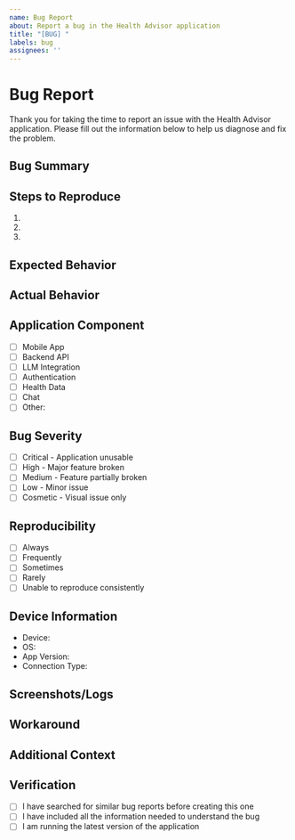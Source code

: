 ```yaml
---
name: Bug Report
about: Report a bug in the Health Advisor application
title: "[BUG] "
labels: bug
assignees: ''
---
```


# Bug Report

Thank you for taking the time to report an issue with the Health Advisor application. Please fill out the information below to help us diagnose and fix the problem.

## Bug Summary
<!-- A clear and concise description of the bug -->

## Steps to Reproduce
<!-- Detailed steps to reproduce the behavior -->
1. 
2. 
3. 

## Expected Behavior
<!-- A clear description of what you expected to happen -->

## Actual Behavior
<!-- What actually happened -->

## Application Component
<!-- Which part of the application is affected -->
- [ ] Mobile App
- [ ] Backend API
- [ ] LLM Integration
- [ ] Authentication
- [ ] Health Data
- [ ] Chat
- [ ] Other: 

## Bug Severity
<!-- How severe is this bug -->
- [ ] Critical - Application unusable
- [ ] High - Major feature broken
- [ ] Medium - Feature partially broken
- [ ] Low - Minor issue
- [ ] Cosmetic - Visual issue only

## Reproducibility
<!-- How consistently can you reproduce this bug -->
- [ ] Always
- [ ] Frequently
- [ ] Sometimes
- [ ] Rarely
- [ ] Unable to reproduce consistently

## Device Information
<!-- Information about your device -->
- Device: 
- OS: 
- App Version: 
- Connection Type: 

## Screenshots/Logs
<!-- If applicable, add screenshots or error logs to help explain the problem -->

## Workaround
<!-- If you found a way to work around the issue, please describe it -->

## Additional Context
<!-- Any other information that might be relevant to the issue -->

## Verification
<!-- Please confirm the following -->
- [ ] I have searched for similar bug reports before creating this one
- [ ] I have included all the information needed to understand the bug
- [ ] I am running the latest version of the application